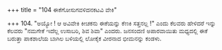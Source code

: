 +++
title = "104 ಈಕೆಗೋಸುಗವಳಿದನಕಟವಿ ವೇಕಿ"

+++
104. "ಅಯ್ಯೋ ! ಆ ಅವಿವೇಕಿ ಕೀಚಕನು ಈಕೆಯನ್ನು ಕೆಣಕಿ ಸತ್ತನಲ್ಲ !" ಎಂದು ಕೆಲವರು ಹೇಳಿದರೆ ಇನ್ನು ಕೆಲವರು "ನಮಗೇಕೆ ಇದೆಲ್ಲ ಉಸಾಬರಿ, ಶಿವ ಶಿವಾ" ಎಂದರು. ಜನಸಂದಣಿ ಅಪಾರವಾಯಿತು ಮಧ್ಯದಲ್ಲಿ ಈಕೆ ಬರುತ್ತಾ ಪಾಕಶಾಲೆಯ ಬಾಗಿಲ ಬಳಿಯಲ್ಲಿ ಲೋಕೈಕ ವೀರನಾದ ಭೀಮನನ್ನು ಕಂಡಳು.